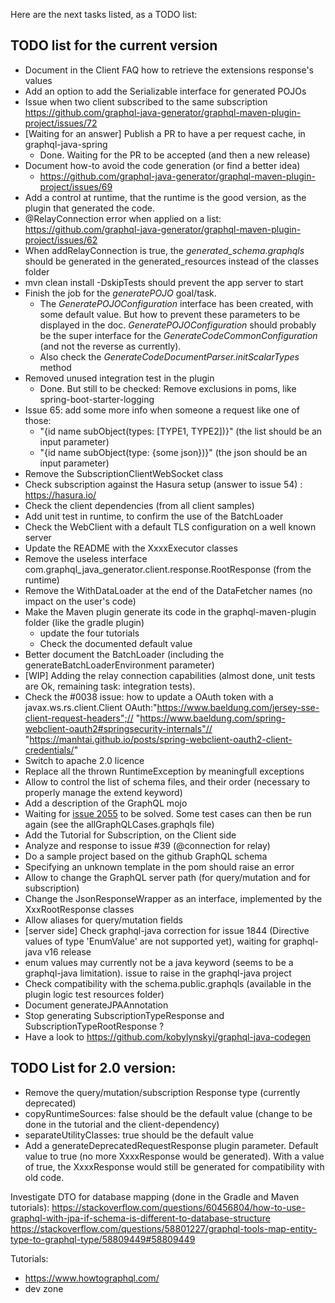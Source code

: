 Here are the next tasks listed, as a TODO list:


## TODO list for the current version

* Document in the Client FAQ how to retrieve the extensions response's values
* Add an option to add the Serializable interface for generated POJOs
* Issue when two client subscribed to the same subscription
   https://github.com/graphql-java-generator/graphql-maven-plugin-project/issues/72
* [Waiting for an answer] Publish a PR to have a per request cache, in graphql-java-spring 
    * Done. Waiting for the PR to be accepted (and then a new release)
* Document how-to avoid the code generation (or find a better idea)
    * https://github.com/graphql-java-generator/graphql-maven-plugin-project/issues/69
* Add a control at runtime, that the runtime is the good version, as the plugin that generated the code.
* @RelayConnection error when applied on a list: https://github.com/graphql-java-generator/graphql-maven-plugin-project/issues/62
* When addRelayConnection is true, the _generated_schema.graphqls_ should be generated in the generated_resources instead of the classes folder
* mvn clean install -DskipTests should prevent the app server to start
* Finish the job for the _generatePOJO_ goal/task.
    * The _GeneratePOJOConfiguration_ interface has been created, with some default value. But how to prevent these parameters to be displayed in the doc. _GeneratePOJOConfiguration_ should probably be the super interface for the _GenerateCodeCommonConfiguration_ (and not the reverse as currently).
    * Also check the _GenerateCodeDocumentParser.initScalarTypes_ method 
* Removed unused integration test in the plugin 
    * Done. But still to be checked: Remove exclusions in poms, like spring-boot-starter-logging
* Issue 65: add some more info when someone a request like one of those:
    * "{id name subObject(types: [TYPE1, TYPE2])}"   (the list should be an input parameter)
    * "{id name subObject(type: {some json})}"       (the json should be an input parameter)
* Remove the SubscriptionClientWebSocket class
* Check subscription against the Hasura setup (answer to issue 54) : https://hasura.io/
* Check the client dependencies (from all client samples)
* Add unit test in runtime, to confirm the use of the BatchLoader
* Check the WebClient with a default TLS configuration on a well known server
* Update the README with the XxxxExecutor classes
* Remove the useless interface  com.graphql_java_generator.client.response.RootResponse (from the runtime)
* Remove the WithDataLoader at the end of the DataFetcher names (no impact on the user's code)
* Make the Maven plugin generate its code in the graphql-maven-plugin folder (like the gradle plugin)
    * update the four tutorials
    * Check the documented default value
* Better document the BatchLoader (including the generateBatchLoaderEnvironment parameter)
* [WIP] Adding the relay connection capabilities (almost done, unit tests are Ok, remaining task: integration tests).
* Check the #0038 issue: how to update a OAuth token with a javax.ws.rs.client.Client 
	OAuth:"https://www.baeldung.com/jersey-sse-client-request-headers";//
	"https://www.baeldung.com/spring-webclient-oauth2#springsecurity-internals"//
	"https://manhtai.github.io/posts/spring-webclient-oauth2-client-credentials/"
* Switch to apache 2.0 licence
* Replace all the thrown RuntimeException by meaningfull exceptions
* Allow to control the list of schema files, and their order (necessary to properly manage the extend keyword)
* Add a description of the GraphQL mojo
* Waiting for [issue 2055](https://github.com/graphql-java/graphql-java/issues/2055) to be solved. Some test cases can then be run again (see the allGraphQLCases.graphqls file)
* Add the Tutorial for Subscription, on the Client side
* Analyze and response to issue #39 (@connection for relay)
* Do a sample project based on the github GraphQL schema
* Specifying an unknown template in the pom should raise an error
* Allow to change the GraphQL server path (for query/mutation and for subscription)
* Change the JsonResponseWrapper as an interface, implemented by the XxxRootResponse classes
* Allow aliases for query/mutation fields
* [server side] Check graphql-java correction for issue 1844 (Directive values of type 'EnumValue' are not supported yet), waiting for graphql-java v16 release
* enum values may currently not be a java keyword (seems to be a graphql-java limitation). issue to raise in the graphql-java project
* Check compatibility with the schema.public.graphqls (available in the plugin logic test resources folder)
* Document generateJPAAnnotation 
* Stop generating SubscriptionTypeResponse and SubscriptionTypeRootResponse ?
* Have a look to https://github.com/kobylynskyi/graphql-java-codegen

## TODO List for 2.0 version:
* Remove the query/mutation/subscription Response type (currently deprecated)
* copyRuntimeSources: false should be the default value (change to be done in the tutorial and the client-dependency)
* separateUtilityClasses: true should be the default value
* Add a generateDeprecatedRequestResponse plugin parameter. Default value to true (no more XxxxResponse would be generated). With a value of true, the XxxxResponse would still be generated for compatibility with old code.



Investigate DTO for database mapping (done in the Gradle and Maven tutorials):
https://stackoverflow.com/questions/60456804/how-to-use-graphql-with-jpa-if-schema-is-different-to-database-structure
https://stackoverflow.com/questions/58801227/graphql-tools-map-entity-type-to-graphql-type/58809449#58809449


Tutorials:
- https://www.howtographql.com/
- dev zone

